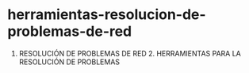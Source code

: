 # herramientas-resolucion-de-problemas-de-red
1. RESOLUCIÓN DE PROBLEMAS DE RED                   2. HERRAMIENTAS PARA LA RESOLUCIÓN DE PROBLEMAS
